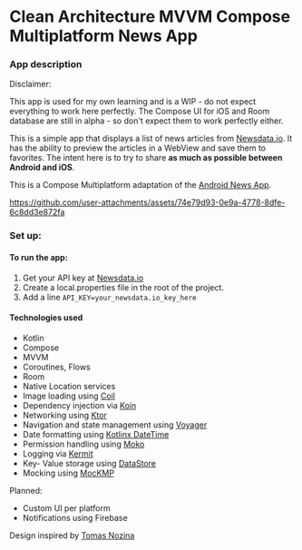 # Clean Architecture MVVM Compose Multiplatform News App

### App description

Disclaimer: 

This app is used for my own learning and is a WIP - do not expect everything to work here perfectly.
The Compose UI for iOS and Room database are still in alpha - so don't expect them to work perfectly either.

This is a simple app that displays a list of news articles from [Newsdata.io](https://newsdata.io/).
It has the ability to preview the articles in a WebView and save them to favorites.
The intent here is to try to share **as much as possible between Android and iOS**.

This is a Compose Multiplatform adaptation of the [Android News App](https://github.com/nsmirosh/NewsApp). 

https://github.com/user-attachments/assets/74e79d93-0e9a-4778-8dfe-6c8dd3e872fa

### Set up:

#### To run the app:
1. Get your API key at [Newsdata.io](https://newsdata.io/)
2. Create a local.properties file in the root of the project.
3. Add a line `API_KEY=your_newsdata.io_key_here`

#### Technologies used

- Kotlin
- Compose
- MVVM 
- Coroutines, Flows
- Room
- Native Location services
- Image loading using [Coil](https://coil-kt.github.io/coil/)
- Dependency injection via [Koin](https://insert-koin.io/)
- Networking using [Ktor](https://ktor.io/)
- Navigation and state management using [Voyager](https://voyager.adriel.cafe/)
- Date formatting using [Kotlinx DateTime](https://github.com/Kotlin/kotlinx-datetime)
- Permission handling using [Moko](https://github.com/icerockdev/moko-permissions)
- Logging via [Kermit](https://kermit.touchlab.co/)
- Key- Value storage using [DataStore](https://developer.android.com/topic/libraries/architecture/datastore)
- Mocking using [MocKMP](https://kosi-libs.org/mockmp)

Planned: 
- Custom UI per platform
- Notifications using Firebase

Design inspired by [Tomas Nozina](https://dribbble.com/shots/15246621-Denn-k-N-News-App)
